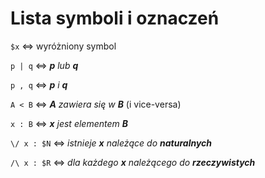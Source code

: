 # Lista symboli i oznaczeń

`$x`        <=> wyróżniony symbol  

`p | q`     <=>  _**p** lub **q**_

`p , q`     <=> _**p** i **q**_

`A < B`     <=> _**A** zawiera się w **B**_ (i vice-versa)

`x : B`     <=> _**x** jest elementem **B**_

`\/ x : $N` <=> _istnieje **x** należące do **naturalnych**_

`/\ x : $R` <=> _dla każdego **x** należącego do **rzeczywistych**_

